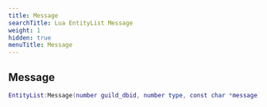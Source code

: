 ```yaml
---
title: Message
searchTitle: Lua EntityList Message
weight: 1
hidden: true
menuTitle: Message
---
```

## Message
```lua
EntityList:Message(number guild_dbid, number type, const char *message); -- void
```